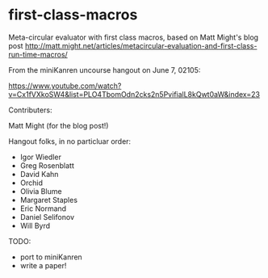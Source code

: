 # first-class-macros

Meta-circular evaluator with first class macros, based on Matt Might's blog post http://matt.might.net/articles/metacircular-evaluation-and-first-class-run-time-macros/

From the miniKanren uncourse hangout on June 7, 02105:

https://www.youtube.com/watch?v=Cx1fVXkoSW4&list=PLO4TbomOdn2cks2n5PvifialL8kQwt0aW&index=23


Contributers:

Matt Might (for the blog post!)

Hangout folks, in no particluar order:

* Igor Wiedler
* Greg Rosenblatt
* David Kahn
* Orchid
* Olivia Blume
* Margaret Staples
* Eric Normand
* Daniel Selifonov
* Will Byrd

TODO:

* port to miniKanren
* write a paper!
